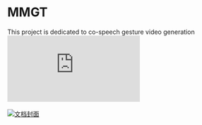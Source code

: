 # MMGT
This project is dedicated to co-speech gesture video generation
![pdf](https://github.com/SIA-IDE/MMGT/blob/main/pipline/pipline_1.pdf)

<a href="./pipline/pipline_1.pdf">
  <img src="./pipline/pipline_1.png" alt="文档封面" width="300px">
</a>
